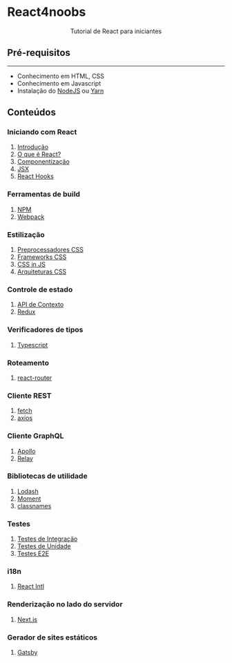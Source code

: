 # React4noobs

<p align='center'>Tutorial de React para iniciantes</p>

## **Pré-requisitos**

---

- Conhecimento em HTML, CSS
- Conhecimento em Javascript
- Instalação do [NodeJS](https://nodejs.org/en/download/) ou [Yarn](https://classic.yarnpkg.com/pt-BR/docs/install)

## **Conteúdos**

### Iniciando com React

1. [Introdução](./iniciando-com-react/1-Introducao.md)
2. [O que é React?](./iniciando-com-react/2-O-que-e-React.md)
3. [Componentização](./iniciando-com-react/3-Componentizacao.md)
4. [JSX](./iniciando-com-react/4-JSX.md)
5. [React Hooks](./iniciando-com-react/5-Hooks.md)

### Ferramentas de build
<!-- Comentar sobre npm e clientes alternativos como o yarn ou pnpm -->
1. [NPM]()
2. [Webpack]()

### Estilização

1. [Preprocessadores CSS]()
2. [Frameworks CSS]()
3. [CSS in JS]()
4. [Arquiteturas CSS]()

### Controle de estado

1. [API de Contexto]()
2. [Redux]()

### Verificadores de tipos

1. [Typescript]()

### Roteamento

1. [react-router]()

### Cliente REST

1. [fetch]()
2. [axios]()


### Cliente GraphQL

1. [Apollo]()
2. [Relay]()

### Bibliotecas de utilidade

1. [Lodash]()
2. [Moment]()
3. [classnames]()

### Testes

1. [Testes de Integração]()
2. [Testes de Unidade]()
3. [Testes E2E]()

### i18n

1. [React Intl]()

### Renderização no lado do servidor

1. [Next.js]()

### Gerador de sites estáticos

1. [Gatsby]()
